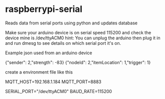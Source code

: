 # raspberrypi-serial
Reads data from serial ports using python and updates database

Make sure your arduino device is on serial speed 115200 and check the device mine is /dev/ttyACM0
hint: You can unplug the arduino then plug it in and run dmesg to see details on which serial port it's on.

Example json used from an arduino device

{"sender": 2,"strength": -83}
{"nodeId": 2,"itemLocation": 1,"trigger": 1}


create a environment file like this

MQTT_HOST=192.168.1.184
MQTT_PORT=8883

SERIAL_PORT="/dev/ttyACM0"
BAUD_RATE=115200


